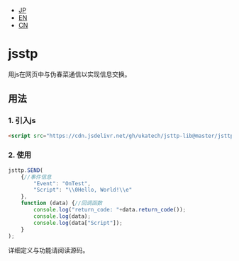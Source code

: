- [JP](./README_JP.md)  
- [EN](./README_EN.md)  
- [CN](./README_CN.md)  

# jsstp  

用js在网页中与伪春菜通信以实现信息交换。

## 用法

### 1. 引入js

```html
<script src="https://cdn.jsdelivr.net/gh/ukatech/jsttp-lib@master/jsttp.js"></script>
```

### 2. 使用

```javascript
jsttp.SEND(
	{//事件信息
		"Event": "OnTest",
		"Script": "\\0Hello, World!\\e"
	},
	function (data) {//回调函数
		console.log("return_code: "+data.return_code());
		console.log(data);
		console.log(data["Script"]);
	}
);
```
详细定义与功能请阅读源码。
